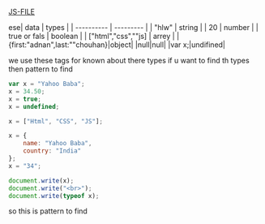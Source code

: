 [JS-FILE](../js/7-dataType.js)

ese| data | types | | ---------- | --------- | | "hlw" | string | | 20 | number | | true or fals | boolean | | ["html","css",""js] | arrey | |{first:"adnan",last:""chouhan}|object| |null|null| |var x;|undifined|

we use these tags for known about there types if u want to find th types then pattern to find


```javascript 
var x = "Yahoo Baba";
x = 34.50;
x = true;
x = undefined;

x = ["Html", "CSS", "JS"];

x = {
    name: "Yahoo Baba",
    country: "India"
};
x = "34";

document.write(x);
document.write("<br>");
document.write(typeof x);
```

so this is pattern to find

